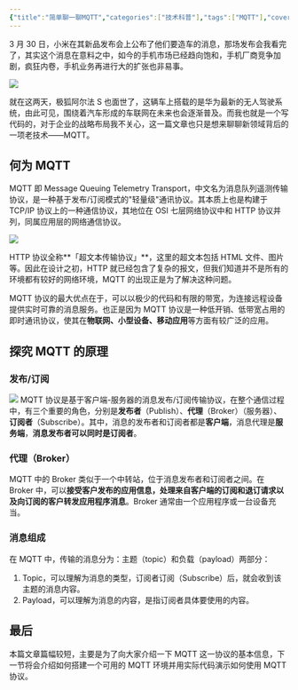 ```yaml
---
{"title":"简单聊一聊MQTT","categories":["技术科普"],"tags":["MQTT"],"cover":"https://cdn.ytools.xyz/uPic/cJxa8Eimage.png","dg-publish":true,"permalink":"//mqtt/","dgPassFrontmatter":true}
---
```



3 月 30 日，小米在其新品发布会上公布了他们要造车的消息，那场发布会我看完了，其实这个消息在意料之中，如今的手机市场已经趋向饱和，手机厂商竞争加剧，疯狂内卷，手机业务再进行大的扩张也非易事。

![](https://cdn.ytools.xyz/uPic/cJxa8Eimage.png)

就在这两天，极狐阿尔法 S 也面世了，这辆车上搭载的是华为最新的无人驾驶系统，由此可见，围绕着汽车形成的车联网在未来也会逐渐普及。而我也就是一个写代码的，对于企业的战略布局我不关心，这一篇文章也只是想来聊聊新领域背后的一项老技术——MQTT。

## 何为 MQTT

MQTT 即 Message Queuing Telemetry Transport，中文名为消息队列遥测传输协议，是一种基于发布/订阅模式的"轻量级"通讯协议。其本质上也是构建于 TCP/IP 协议上的一种通信协议，其地位在 OSI 七层网络协议中和 HTTP 协议并列，同属应用层的网络通信协议。

![](https://cdn.ytools.xyz/uPic/dDN2wm1_2s8uUdqTWUm_liI7m54y2g.jpeg)

HTTP 协议全称**「超文本传输协议」**，这里的超文本包括 HTML 文件、图片等。因此在设计之初，HTTP 就已经包含了复杂的报文，但我们知道并不是所有的环境都有较好的网络环境，MQTT 的出现正是为了解决这种问题。

MQTT 协议的最大优点在于，可以以极少的代码和有限的带宽，为连接远程设备提供实时可靠的消息服务。也正是因为 MQTT 协议是一种低开销、低带宽占用的即时通讯协议，使其在**物联网、小型设备、移动应用**等方面有较广泛的应用。

## 探究 MQTT 的原理

### 发布/订阅

![](<https://cdn.ytools.xyz/uPic/HHipChimage%20(1).png>)
MQTT 协议是基于客户端-服务器的消息发布/订阅传输协议，在整个通信过程中，有三个重要的角色，分别是**发布者**（Publish）、**代理**（Broker）（服务器）、**订阅者**（Subscribe）。其中，消息的发布者和订阅者都是**客户端**，消息代理是**服务端**，**消息发布者可以同时是订阅者**。

### 代理（Broker）

MQTT 中的 Broker 类似于一个中转站，位于消息发布者和订阅者之间。在 Broker 中，可以**接受客户发布的应用信息，处理来自客户端的订阅和退订请求以及向订阅的客户转发应用程序消息**。Broker 通常由一个应用程序或一台设备充当。

### 消息组成

在 MQTT 中，传输的消息分为：主题（topic）和负载（payload）两部分：

1. Topic，可以理解为消息的类型，订阅者订阅（Subscribe）后，就会收到该主题的消息内容。
1. Payload，可以理解为消息的内容，是指订阅者具体要使用的内容。

## 最后

本篇文章篇幅较短，主要是为了向大家介绍一下 MQTT 这一协议的基本信息，下一节将会介绍如何搭建一个可用的 MQTT 环境并用实际代码演示如何使用 MQTT 协议。
